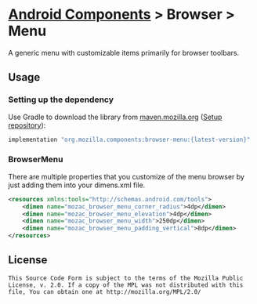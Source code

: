 # [Android Components](../../../README.md) > Browser > Menu

A generic menu with customizable items primarily for browser toolbars.

## Usage

### Setting up the dependency

Use Gradle to download the library from [maven.mozilla.org](https://maven.mozilla.org/) ([Setup repository](../../../README.md#maven-repository)):

```Groovy
implementation "org.mozilla.components:browser-menu:{latest-version}"
```

### BrowserMenu

There are multiple properties that you customize of the menu browser
by just adding them into your dimens.xml file.

```xml
<resources xmlns:tools="http://schemas.android.com/tools">
    <dimen name="mozac_browser_menu_corner_radius">4dp</dimen>
    <dimen name="mozac_browser_menu_elevation">4dp</dimen>
    <dimen name="mozac_browser_menu_width">250dp</dimen>
    <dimen name="mozac_browser_menu_padding_vertical">8dp</dimen>
</resources>
```

## License

    This Source Code Form is subject to the terms of the Mozilla Public
    License, v. 2.0. If a copy of the MPL was not distributed with this
    file, You can obtain one at http://mozilla.org/MPL/2.0/
